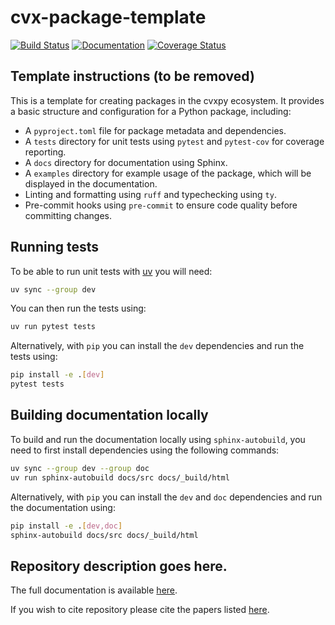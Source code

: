 # cvx-package-template

[![Build Status](https://github.com/langestefan/cvx-package-template/actions/workflows/build.yaml/badge.svg)](https://github.com/langestefan/cvx-package-template/actions/workflows/build.yml)
[![Documentation](https://img.shields.io/badge/docs-online-brightgreen?logo=read-the-docs&style=flat)](https://www.cvxgrp.org/repository/)
[![Coverage Status](https://coveralls.io/repos/github/langestefan/cvx-package-template/badge.svg?branch=master)](https://coveralls.io/github/langestefan/cvx-package-template?branch=master)

## Template instructions (to be removed)

This is a template for creating packages in the cvxpy ecosystem. It provides a basic
structure and configuration for a Python package, including:

- A `pyproject.toml` file for package metadata and dependencies.
- A `tests` directory for unit tests using `pytest` and `pytest-cov` for coverage
reporting.
- A `docs` directory for documentation using Sphinx.
- A `examples` directory for example usage of the package, which will be displayed in
the documentation.
- Linting and formatting using `ruff` and typechecking using `ty`.
- Pre-commit hooks using `pre-commit` to ensure code quality before committing changes.

## Running tests

To be able to run unit tests with [uv](https://github.com/astral-sh/uv) you will need:

```bash
uv sync --group dev
```

You can then run the tests using:

```bash
uv run pytest tests
```

Alternatively, with `pip` you can install the `dev` dependencies and run the tests using:

```bash
pip install -e .[dev]
pytest tests
```

## Building documentation locally

To build and run the documentation locally using `sphinx-autobuild`,
you need to first install dependencies using the following commands:

```bash
uv sync --group dev --group doc
uv run sphinx-autobuild docs/src docs/_build/html
```

Alternatively, with `pip` you can install the `dev` and `doc` dependencies and run the documentation using:

```bash
pip install -e .[dev,doc]
sphinx-autobuild docs/src docs/_build/html
```

## Repository description goes here.

The full documentation is available [here](https://www.cvxgrp.org/repository/).

If you wish to cite repository please cite the papers listed [here](https://www.cvxgrp.org/repository/citing).
